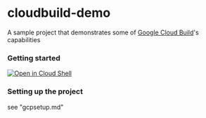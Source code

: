 # cloudbuild-demo
A sample project that demonstrates some of [Google Cloud Build](https://cloud.google.com/cloud-build)'s capabilities

### Getting started
[![Open in Cloud Shell](https://gstatic.com/cloudssh/images/open-btn.svg)](https://ssh.cloud.google.com/cloudshell/editor?cloudshell_git_repo=https://github.com/DAVIDSTANKE/cloudbuild-demo&cloudshell_tutorial=gcpsetup.md)

### Setting up the project
see "gcpsetup.md"